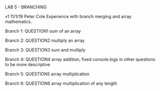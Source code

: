 LAB 5 - BRANCHING

v1 11/1/19 Peter Cole
Experience with branch merging and array mathematics.

Branch 1: QUESTION1
    sum of an array

Branch 2: QUESTION2
    multiply an array

Branch 3: QUESTION3
    sum and multiply

Branch 4: QUESTION4
    array addition, fixed console.logs in other questions to be more descriptive

Branch 5: QUESTION5
    array multiplication

Branch 6: QUESTION6
    array multiplication of any length

